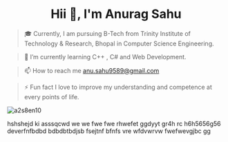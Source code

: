 <h1 align="center">Hii 👋, I'm Anurag Sahu</h1>

> 🎓 Currently, I am pursuing B-Tech from Trinity Institute of Technology & Research, Bhopal in Computer Science Engineering.
 
> 🌱 I’m currently learning C++ , C#  and  Web Development.

> 📫 How to reach me anu.sahu9589@gmail.com

> ⚡️ Fun fact I love to improve my understanding and competence at every points of life.

<p><img align="center" src="https://github-readme-streak-stats.herokuapp.com/?user=a2s8en10&" alt="a2s8en10" /></p>
hshshejd ki
asssqcwd
we
we
fwe
fwe
rhwefet
ggdyyt
gr4h rc
h6h5656g56
deverfnfbdbd
bdbdbtbdjsb
fsejtnf
bfnfs
vre
wfdvwrvw
fwefwevgjbc
gg
